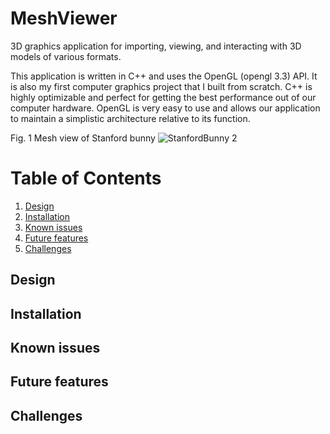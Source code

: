 # MeshViewer
3D graphics application for importing, viewing, and interacting with 3D models of various formats.

This application is written in C++ and uses the OpenGL (opengl 3.3) API. It is also my first computer graphics project that I built from scratch. C++ is highly optimizable and perfect for getting the best performance out of our computer hardware. OpenGL is very easy to use and allows our application to maintain a simplistic architecture relative to its function.  
 
Fig. 1 Mesh view of Stanford bunny 
![StanfordBunny 2](https://user-images.githubusercontent.com/100335668/182112038-b5b8b4bc-14e0-41f9-9cc3-fbba97fb12f2.jpg)

# Table of Contents
1. [Design](#Design)
2. [Installation](#Installation)
3. [Known issues](#Knownissues)
4. [Future features](#Futurefeatures)
5. [Challenges](#Challenges)
## Design

## Installation

## Known issues

## Future features

## Challenges


